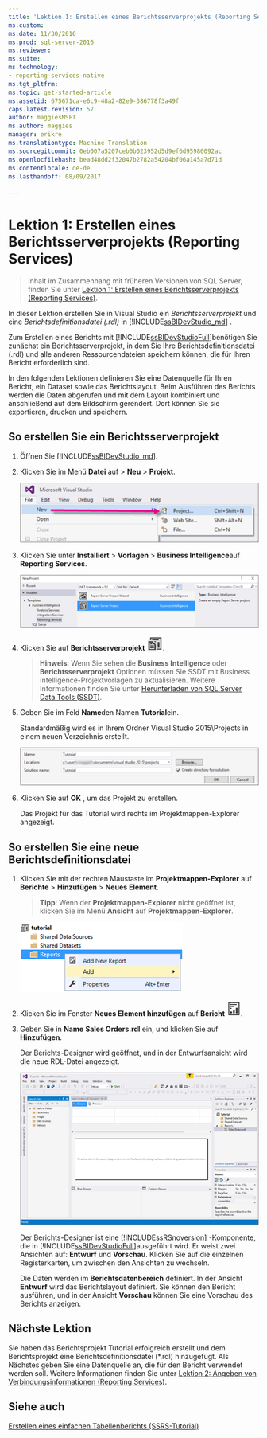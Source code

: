 ```yaml
---
title: 'Lektion 1: Erstellen eines Berichtsserverprojekts (Reporting Services) | Microsoft Docs'
ms.custom: 
ms.date: 11/30/2016
ms.prod: sql-server-2016
ms.reviewer: 
ms.suite: 
ms.technology:
- reporting-services-native
ms.tgt_pltfrm: 
ms.topic: get-started-article
ms.assetid: 675671ca-e6c9-48a2-82e9-386778f3a49f
caps.latest.revision: 57
author: maggiesMSFT
ms.author: maggies
manager: erikre
ms.translationtype: Machine Translation
ms.sourcegitcommit: 0eb007a5207ceb0b023952d5d9ef6d95986092ac
ms.openlocfilehash: bead48dd2f32047b2782a54204bf06a145a7d71d
ms.contentlocale: de-de
ms.lasthandoff: 08/09/2017

---
```

# <a name="lesson-1-creating-a-report-server-project-reporting-services"></a>Lektion 1: Erstellen eines Berichtsserverprojekts (Reporting Services)

 > Inhalt im Zusammenhang mit früheren Versionen von SQL Server, finden Sie unter [Lektion 1: Erstellen eines Berichtsserverprojekts (Reporting Services)](https://msdn.microsoft.com/en-US/library/ms167559(SQL.120).aspx).

In dieser Lektion erstellen Sie in Visual Studio ein *Berichtsserverprojekt* und eine *Berichtsdefinitionsdatei (.rdl)* in [!INCLUDE[ssBIDevStudio_md](../includes/ssbidevstudio-md.md)] . 

Zum Erstellen eines Berichts mit [!INCLUDE[ssBIDevStudioFull](../includes/ssbidevstudiofull-md.md)]benötigen Sie zunächst ein Berichtsserverprojekt, in dem Sie Ihre Berichtsdefinitionsdatei (.rdl) und alle anderen Ressourcendateien speichern können, die für Ihren Bericht erforderlich sind. 

In den folgenden Lektionen definieren Sie eine Datenquelle für Ihren Bericht, ein Dataset sowie das Berichtslayout. Beim Ausführen des Berichts werden die Daten abgerufen und mit dem Layout kombiniert und anschließend auf dem Bildschirm gerendert. Dort können Sie sie exportieren, drucken und speichern.  
  
  
  
## <a name="to-create-a-report-server-project"></a>So erstellen Sie ein Berichtsserverprojekt  
  
1.  Öffnen Sie [!INCLUDE[ssBIDevStudio_md](../includes/ssbidevstudio-md.md)].  
  
2.  Klicken Sie im Menü **Datei** auf > **Neu** > **Projekt**.  

    ![ssrs-ssdt-file-01-new-project](../reporting-services/media/ssrs-ssdt-file-01-new-project.png)
  
3.  Klicken Sie unter **Installiert** > **Vorlagen** > **Business Intelligence**auf **Reporting Services**.

    ![ssrs-ssdt-01-new-rs-project](../reporting-services/media/ssrs-ssdt-01-new-rs-project.png)

5. Klicken Sie auf **Berichtsserverprojekt** ![ssrs_ssdt_report_server_project](../reporting-services/media/ssrs-ssdt-report-server-project.png). 

   >**Hinweis**: Wenn Sie sehen die **Business Intelligence** oder **Berichtsserverprojekt** Optionen müssen Sie SSDT mit Business Intelligence-Projektvorlagen zu aktualisieren. Weitere Informationen finden Sie unter [Herunterladen von SQL Server Data Tools (SSDT)](https://msdn.microsoft.com/library/mt204009.aspx).  
  
5.  Geben Sie im Feld **Name**den Namen **Tutorial**ein.  

    Standardmäßig wird es in Ihrem Ordner Visual Studio 2015\Projects in einem neuen Verzeichnis erstellt.
    
    ![ssrs-ssdt-01-solution-location](../reporting-services/media/ssrs-ssdt-01-solution-location.png)
  
6.  Klicken Sie auf **OK** , um das Projekt zu erstellen.  
  
    Das Projekt für das Tutorial wird rechts im Projektmappen-Explorer angezeigt.  
  
## <a name="to-create-a-new-report-definition-file"></a>So erstellen Sie eine neue Berichtsdefinitionsdatei  
  
1.  Klicken Sie mit der rechten Maustaste im **Projektmappen-Explorer** auf **Berichte** > **Hinzufügen** > **Neues Element**. 

    >**Tipp**: Wenn der **Projektmappen-Explorer** nicht geöffnet ist, klicken Sie im Menü **Ansicht** auf **Projektmappen-Explorer**. 

    ![ssrs_ssdt_Bericht_hinzufügen](../reporting-services/media/ssrs-ssdt-add-report.png)
  
2.  Klicken Sie im Fenster **Neues Element hinzufügen** auf **Bericht** ![ssrs_ssdt_report](../reporting-services/media/ssrs-ssdt-report.png).  
  
3.  Geben Sie in **Name** **Sales Orders.rdl** ein, und klicken Sie auf **Hinzufügen**.  
  
    Der Berichts-Designer wird geöffnet, und in der Entwurfsansicht wird die neue RDL-Datei angezeigt.  
    
    ![ssrs-ssdt-01-new-report-designer](../reporting-services/media/ssrs-ssdt-01-new-report-designer.png)
  
     Der Berichts-Designer ist eine [!INCLUDE[ssRSnoversion](../includes/ssrsnoversion-md.md)] -Komponente, die in [!INCLUDE[ssBIDevStudioFull](../includes/ssbidevstudiofull-md.md)]ausgeführt wird. Er weist zwei Ansichten auf: **Entwurf** und **Vorschau**. Klicken Sie auf die einzelnen Registerkarten, um zwischen den Ansichten zu wechseln.  
  
    Die Daten werden im **Berichtsdatenbereich** definiert. In der Ansicht **Entwurf** wird das Berichtslayout definiert. Sie können den Bericht ausführen, und in der Ansicht **Vorschau** können Sie eine Vorschau des Berichts anzeigen.  
  
## <a name="next-lesson"></a>Nächste Lektion  
Sie haben das Berichtsprojekt Tutorial erfolgreich erstellt und dem Berichtsprojekt eine Berichtsdefinitionsdatei (*.rdl) hinzugefügt. Als Nächstes geben Sie eine Datenquelle an, die für den Bericht verwendet werden soll. Weitere Informationen finden Sie unter [Lektion 2: Angeben von Verbindungsinformationen &#40;Reporting Services&#41;](../reporting-services/lesson-2-specifying-connection-information-reporting-services.md).  
  
## <a name="see-also"></a>Siehe auch  
[Erstellen eines einfachen Tabellenberichts &#40;SSRS-Tutorial&#41;](../reporting-services/create-a-basic-table-report-ssrs-tutorial.md)  
  



